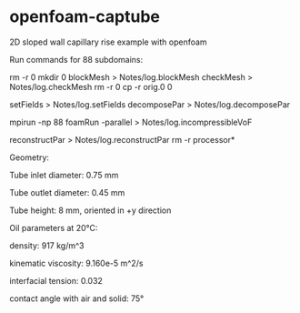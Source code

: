 # openfoam-captube
2D sloped wall capillary rise example with openfoam

Run commands for 88 subdomains:

  rm -r 0
  mkdir 0
  blockMesh > Notes/log.blockMesh
  checkMesh > Notes/log.checkMesh
  rm -r 0
  cp -r orig.0 0

  setFields > Notes/log.setFields
  decomposePar > Notes/log.decomposePar

  mpirun -np 88 foamRun -parallel > Notes/log.incompressibleVoF

  reconstructPar > Notes/log.reconstructPar
  rm -r processor*

Geometry:

  Tube inlet diameter: 0.75 mm

  Tube outlet diameter: 0.45 mm

  Tube height: 8 mm, oriented in +y direction


Oil parameters at 20°C:

  density: 917 kg/m^3

  kinematic viscosity: 9.160e-5 m^2/s

  interfacial tension: 0.032

  contact angle with air and solid: 75°


